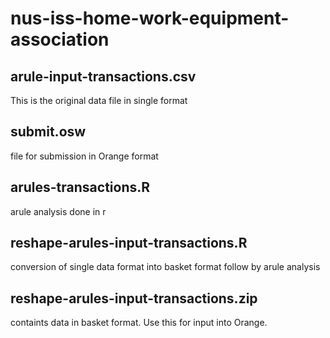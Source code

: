 # nus-iss-home-work-equipment-association

## arule-input-transactions.csv 
This is the original data file in single format

## submit.osw
file for submission in Orange format

## arules-transactions.R
arule analysis done in r

## reshape-arules-input-transactions.R
conversion of single data format into basket format follow by arule analysis

## reshape-arules-input-transactions.zip
containts data in basket format.  Use this for input into Orange.
